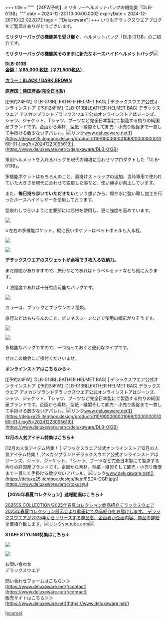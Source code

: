 +++
title = """【24FW予約】ミリタリーヘルメットバッグの機能美「DLB-013B」"""
date = 2024-12-23T10:00:00.000Z
expiryDate = 2024-12-26T10:22:02.827Z
tags = ["Deluxeware"]
+++
いつもデラックスウエアブログをご覧頂きありがとうございます。

**ミリタリーバッグの機能美を受け継ぐ**、ヘルメットバッグ「DLB-013B」のご紹介です。

**ミリタリーバッグの機能美そのままに新たなホースハイドヘルメットバッグ**[![](https://stat.ameba.jp/user_images/20241005/10/deluxeware/0d/94/j/o0800080015494226141.jpg)](https://stat.ameba.jp/user_images/20241005/10/deluxeware/0d/94/j/o0800080015494226141.jpg)

**DLB-013B**  
**[金額：￥65,000 税抜（￥71,500税込）](https://www.deluxeware.net/c/deluxeware/DLB-013B)**

**[カラー：BLACK / DARK.BROWN](https://www.deluxeware.net/c/deluxeware/DLB-013B)**

**[原産国：純国産品(完全日本製)](https://www.deluxeware.net/c/deluxeware/DLB-013B)**

[【予約24FW】DLB-013B\[LEATHER HELMET BAG\] | デラックスウエア公式オンラインストア【予約24FW】DLB-013B\[LEATHER HELMET BAG\] デラックスウエア アメカジブランドデラックスウエア公式オンラインストアはジーンズ、シャツ、ジャケット、Tシャツ、ブーツなど完全日本製にて製造する拘りの純国産ブランドです。企画から素材、型紙・縫製そして卸売・小売り販促まで一貫して手掛ける数少ないアパレル。![リンク](https://c.stat100.ameba.jp/ameblo/symbols/v3.20.0/svg/gray/editor_link.svg)www.deluxeware.net![](https://deluxe25.itembox.design/product/010/000000001068/000000001068-01-l.jpg?t=20241223095619)](https://www.deluxeware.net/c/deluxeware/DLB-013B)

軍用ヘルメットを入れるバッグを現代の環境に合わせリプロダクトした「DLB-013B」。

多機能ポケットはもちろんのこと、肩掛けストラップの追加、当時軍用で使われていた大きさを現代に合わせて変更した事など、使い勝手が向上しています。

また、**毎日持ち歩いていただきたい**という想いから、傷や水に強い鞣し加工を行ったホースハイドレザーを使用しております。

型崩れしづらいように主要部には芯材を使用し、更に強度を高めています。

[![](https://stat.ameba.jp/user_images/20241005/10/deluxeware/72/3e/j/o0800080015494234692.jpg)](https://stat.ameba.jp/user_images/20241005/10/deluxeware/72/3e/j/o0800080015494234692.jpg)

↓左右の多機能ポケット。縦に長いポケットはペットボトルも入る程。

[![](https://stat.ameba.jp/user_images/20241005/10/deluxeware/dc/0b/j/o0800100015494229755.jpg)](https://stat.ameba.jp/user_images/20241005/10/deluxeware/dc/0b/j/o0800100015494229755.jpg)

[![](https://stat.ameba.jp/user_images/20241005/10/deluxeware/09/f5/j/o0800100015494229749.jpg)](https://stat.ameba.jp/user_images/20241005/10/deluxeware/09/f5/j/o0800100015494229749.jpg)

**デラックスウエアのスウェットが余裕で３枚入る収納力。**

まだ隙間がありますので、旅行などであればトラベルセットなども他に入ります。

１泊程度であれば十分対応可能なバッグです。

[![](https://stat.ameba.jp/user_images/20241005/10/deluxeware/2c/2d/j/o0800100015494230452.jpg)](https://stat.ameba.jp/user_images/20241005/10/deluxeware/2c/2d/j/o0800100015494230452.jpg)

カラーは、ブラックとブラウンの２種類。

旅行などはもちろんのこと、ビジネスシーンなどで使用の幅広がりそうです。

[![](https://stat.ameba.jp/user_images/20241005/10/deluxeware/fb/18/j/o0800080015494233081.jpg)](https://stat.ameba.jp/user_images/20241005/10/deluxeware/fb/18/j/o0800080015494233081.jpg)

[![](https://stat.ameba.jp/user_images/20241005/10/deluxeware/0d/94/j/o0800080015494226141.jpg)](https://stat.ameba.jp/user_images/20241005/10/deluxeware/0d/94/j/o0800080015494226141.jpg)

多機能なバッグですので、一つ持っておくと便利なタイプです。

ぜひこの機会にご検討くださいませ。

**オンラインストアはこちらから↓**

[【予約24FW】DLB-013B\[LEATHER HELMET BAG\] | デラックスウエア公式オンラインストア【予約24FW】DLB-013B\[LEATHER HELMET BAG\] デラックスウエア アメカジブランドデラックスウエア公式オンラインストアはジーンズ、シャツ、ジャケット、Tシャツ、ブーツなど完全日本製にて製造する拘りの純国産ブランドです。企画から素材、型紙・縫製そして卸売・小売り販促まで一貫して手掛ける数少ないアパレル。![リンク](https://c.stat100.ameba.jp/ameblo/symbols/v3.20.0/svg/gray/editor_link.svg)www.deluxeware.net![](https://deluxe25.itembox.design/product/010/000000001068/000000001068-01-l.jpg?t=20241223095619)](https://www.deluxeware.net/c/deluxeware/DLB-013B)

**12月の人気アイテム特集はこちら↓**

[12月の人気アイテム特集！ | デラックスウエア公式オンラインストア12月の人気アイテム特集！,アメカジブランドデラックスウエア公式オンラインストアはジーンズ、シャツ、ジャケット、Tシャツ、ブーツなど完全日本製にて製造する拘りの純国産ブランドです。企画から素材、型紙・縫製そして卸売・小売り販促まで一貫して手掛ける数少ないアパレル。![リンク](https://c.stat100.ameba.jp/ameblo/symbols/v3.20.0/svg/gray/editor_link.svg)www.deluxeware.net![](https://deluxe25.itembox.design/item/FSDX-OGP.jpg)](https://www.deluxeware.net/c/tokusyu)

**【2025年春夏コレクション】速報動画はこちら↓**

[2025SS COLLECTION/2025年春夏コレクション商品紹介デラックスウエア2025年春夏コレクション展示会より動画にて商品紹介をお届けします。 デラックスウエアが2025年からリリースする商品を、企画者が企画内容、商品の詳細を御紹介致します。![リンク](https://c.stat100.ameba.jp/ameblo/symbols/v3.20.0/svg/gray/editor_link.svg)youtube.com![](https://i.ytimg.com/vi/A71qJSd2lh4/hqdefault.jpg?sqp=-oaymwEXCOADEI4CSFryq4qpAwkIARUAAIhCGAE=&rs=AOn4CLAjvDtZHCLmch_wfz5qqtOMUoi28A&days_since_epoch=20080)](https://youtube.com/playlist?list=PLmcuUjZ67rhnclr762_W-zDg7FyyrNvqF&si=F7RXG9q-VYkoiPT3)

**STAFF STYLING特集はこちら↓**

[![](https://stat.ameba.jp/user_images/20241205/11/deluxeware/42/a2/j/o1200050015517935293.jpg?caw=800)](https://www.deluxeware.net/f/styling)

[![](https://stat.ameba.jp/user_images/20240315/15/deluxeware/04/7f/j/o0800026015413271803.jpg?caw=800)](https://www.instagram.com/deluxeware/?hl=ja)

お問い合わせ  
デラックスウエア

問い合わせフォームはこちら＞＞  
[https://www.deluxeware.net/f/contact](https://www.deluxeware.net/f/contact)  
販売サイトはこちら＞＞  
[https://www.deluxeware.net](https://www.deluxeware.net/)

[[source]](https://ameblo.jp/deluxeware/entry-12879695275.html)

